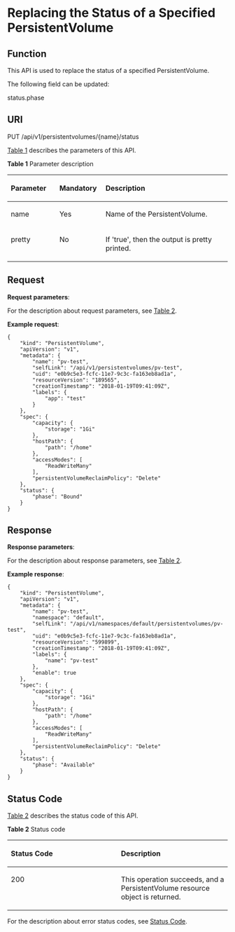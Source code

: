 # Replacing the Status of a Specified PersistentVolume<a name="cce_02_0080"></a>

## Function<a name="sadbc5fb215c04f0e8e8325e0e16d275e"></a>

This API is used to replace the status of a specified PersistentVolume.

The following field can be updated:

status.phase

## URI<a name="s276514e02b864c299d30dd77b707d0be"></a>

PUT /api/v1/persistentvolumes/\{name\}/status

[Table 1](#t1d4ac034b0f34bc9a38abebc870fee84)  describes the parameters of this API.

**Table  1**  Parameter description

<a name="t1d4ac034b0f34bc9a38abebc870fee84"></a>
<table><thead align="left"><tr id="r84db55a6144949aeb38e1c20651dd578"><th class="cellrowborder" valign="top" width="22.06%" id="mcps1.2.4.1.1"><p id="aae3c90f76e324d3ea1ca0e7560e43a6c"><a name="aae3c90f76e324d3ea1ca0e7560e43a6c"></a><a name="aae3c90f76e324d3ea1ca0e7560e43a6c"></a>Parameter</p>
</th>
<th class="cellrowborder" valign="top" width="20.93%" id="mcps1.2.4.1.2"><p id="p65757568201724"><a name="p65757568201724"></a><a name="p65757568201724"></a>Mandatory</p>
</th>
<th class="cellrowborder" valign="top" width="57.010000000000005%" id="mcps1.2.4.1.3"><p id="p24762778201724"><a name="p24762778201724"></a><a name="p24762778201724"></a>Description</p>
</th>
</tr>
</thead>
<tbody><tr id="r759589bf4bcb4d6aacef56fccb2f8b4a"><td class="cellrowborder" valign="top" width="22.06%" headers="mcps1.2.4.1.1 "><p id="a0eda225d96144a95923c44de68bf69b7"><a name="a0eda225d96144a95923c44de68bf69b7"></a><a name="a0eda225d96144a95923c44de68bf69b7"></a>name</p>
</td>
<td class="cellrowborder" valign="top" width="20.93%" headers="mcps1.2.4.1.2 "><p id="a7fb371139cde44658394f60358d3f3b5"><a name="a7fb371139cde44658394f60358d3f3b5"></a><a name="a7fb371139cde44658394f60358d3f3b5"></a>Yes</p>
</td>
<td class="cellrowborder" valign="top" width="57.010000000000005%" headers="mcps1.2.4.1.3 "><p id="a0f0c2a348f564bab9987c69a2a71bc88"><a name="a0f0c2a348f564bab9987c69a2a71bc88"></a><a name="a0f0c2a348f564bab9987c69a2a71bc88"></a>Name of the PersistentVolume.</p>
</td>
</tr>
<tr id="r7b8c1ffaace540a88791c438f6a67980"><td class="cellrowborder" valign="top" width="22.06%" headers="mcps1.2.4.1.1 "><p id="a3e04b47b57c4407f86396eac4c142ad0"><a name="a3e04b47b57c4407f86396eac4c142ad0"></a><a name="a3e04b47b57c4407f86396eac4c142ad0"></a>pretty</p>
</td>
<td class="cellrowborder" valign="top" width="20.93%" headers="mcps1.2.4.1.2 "><p id="a3afa288b7f7a443fa2fc2368127a2511"><a name="a3afa288b7f7a443fa2fc2368127a2511"></a><a name="a3afa288b7f7a443fa2fc2368127a2511"></a>No</p>
</td>
<td class="cellrowborder" valign="top" width="57.010000000000005%" headers="mcps1.2.4.1.3 "><p id="a2c337b82f88b44febc14cd78ea318bad"><a name="a2c337b82f88b44febc14cd78ea318bad"></a><a name="a2c337b82f88b44febc14cd78ea318bad"></a>If 'true', then the output is pretty printed.</p>
</td>
</tr>
</tbody>
</table>

## Request<a name="s23adef582fb84e6b9f45ba207fa67dd2"></a>

**Request parameters**:

For the description about request parameters, see  [Table 2](creating-a-persistentvolume.md#tfdb73431f39846d4a56ec4eb558e1617).

**Example request**:

```
{
    "kind": "PersistentVolume",
    "apiVersion": "v1",
    "metadata": {
        "name": "pv-test",
        "selfLink": "/api/v1/persistentvolumes/pv-test",
        "uid": "e0b9c5e3-fcfc-11e7-9c3c-fa163eb8ad1a",
        "resourceVersion": "189565",
        "creationTimestamp": "2018-01-19T09:41:09Z",
        "labels": {
            "app": "test"
        }
    },
    "spec": {
        "capacity": {
            "storage": "1Gi"
        },
        "hostPath": {
            "path": "/home"
        },
        "accessModes": [
            "ReadWriteMany"
        ],
        "persistentVolumeReclaimPolicy": "Delete"
    },
    "status": {
        "phase": "Bound"
    }
}
```

## Response<a name="s46e96924872f4ca48961d0390b35ebd3"></a>

**Response parameters**:

For the description about response parameters, see  [Table 2](creating-a-persistentvolume.md#tfdb73431f39846d4a56ec4eb558e1617).

**Example response**:

```
{
    "kind": "PersistentVolume",
    "apiVersion": "v1",
    "metadata": {
        "name": "pv-test",
        "namespace": "default",
        "selfLink": "/api/v1/namespaces/default/persistentvolumes/pv-test",
        "uid": "e0b9c5e3-fcfc-11e7-9c3c-fa163eb8ad1a",
        "resourceVersion": "599899",
        "creationTimestamp": "2018-01-19T09:41:09Z",
        "labels": {
            "name": "pv-test"
        },
        "enable": true
    },
    "spec": {
        "capacity": {
            "storage": "1Gi"
        },
        "hostPath": {
            "path": "/home"
        },
        "accessModes": [
            "ReadWriteMany"
        ],
        "persistentVolumeReclaimPolicy": "Delete"
    },
    "status": {
        "phase": "Available"
    }
}
```

## Status Code<a name="sffab7031cb3846df9aa60c6651b70917"></a>

[Table 2](#te7c513b49efa42a396c41c76eb531fa8)  describes the status code of this API.

**Table  2**  Status code

<a name="te7c513b49efa42a396c41c76eb531fa8"></a>
<table><thead align="left"><tr id="r9e5f1045ee6a40979ca32b130c94288d"><th class="cellrowborder" valign="top" width="50%" id="mcps1.2.3.1.1"><p id="p60128964201724"><a name="p60128964201724"></a><a name="p60128964201724"></a>Status Code</p>
</th>
<th class="cellrowborder" valign="top" width="50%" id="mcps1.2.3.1.2"><p id="p38607882201724"><a name="p38607882201724"></a><a name="p38607882201724"></a>Description</p>
</th>
</tr>
</thead>
<tbody><tr id="r7d12cef7f06e457a8415a962a663f626"><td class="cellrowborder" valign="top" width="50%" headers="mcps1.2.3.1.1 "><p id="ac8d6e53b1399420b916671b8aab03459"><a name="ac8d6e53b1399420b916671b8aab03459"></a><a name="ac8d6e53b1399420b916671b8aab03459"></a>200</p>
</td>
<td class="cellrowborder" valign="top" width="50%" headers="mcps1.2.3.1.2 "><p id="ab6fddf3ce68c450ab08d0a56b7104760"><a name="ab6fddf3ce68c450ab08d0a56b7104760"></a><a name="ab6fddf3ce68c450ab08d0a56b7104760"></a>This operation succeeds, and a PersistentVolume resource object is returned.</p>
</td>
</tr>
</tbody>
</table>

For the description about error status codes, see  [Status Code](status-code.md).

